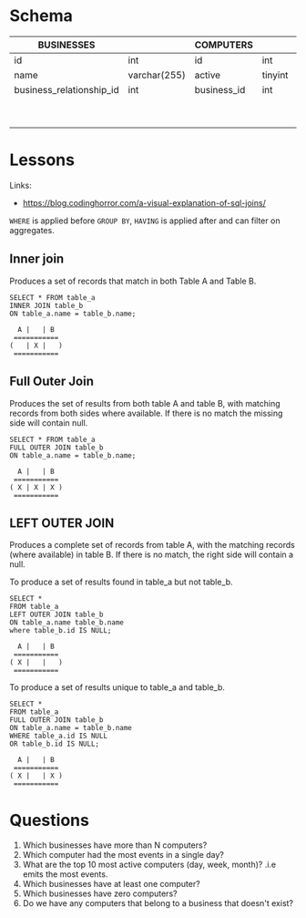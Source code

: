 # Schema

| BUSINESSES               |              | COMPUTERS   |         | EVENTS      |              |
| ------------------------ | ------------ | ----------- | ------- | ----------- | ------------ |
| id                       | int          | id          | int     | id          | int          |
| name                     | varchar(255) | active      | tinyint | computer_id | int          |
| business_relationship_id | int          | business_id | int     | occurred_at | datetime     |
|                          |              |             |         | type        | varchar(255) |
|                          |              |             |         | data        | text         |

# Lessons

Links:
* https://blog.codinghorror.com/a-visual-explanation-of-sql-joins/

`WHERE` is applied before `GROUP BY`, `HAVING` is applied after and can filter on aggregates.


## Inner join

Produces a set of records that match in both Table A and Table B.

```mysql
SELECT * FROM table_a
INNER JOIN table_b
ON table_a.name = table_b.name;
```

```text
  A |   | B
 ===========
(   | X |   )
 ===========
```


## Full Outer Join

Produces the set of results from both table A and table B, with matching records from both sides where available. 
If there is no match the missing side will contain null.

```mysql
SELECT * FROM table_a
FULL OUTER JOIN table_b
ON table_a.name = table_b.name;
```

```text
  A |   | B
 ===========
( X | X | X )
 ===========
```

## LEFT OUTER JOIN

Produces a complete set of records from table A, with the matching records (where available) in table B.
If there is no match, the right side will contain a null.


To produce a set of results found in table_a but not table_b.

```mysql
SELECT *
FROM table_a
LEFT OUTER JOIN table_b
ON table_a.name table_b.name
where table_b.id IS NULL;
```

```text
  A |   | B
 ===========
( X |   |   )
 ===========
```

To produce a set of results unique to table_a and table_b.

```mysql
SELECT *
FROM table_a
FULL OUTER JOIN table_b
ON table_a.name = table_b.name
WHERE table_a.id IS NULL
OR table_b.id IS NULL;
```

```text
  A |   | B
 ===========
( X |   | X )
 ===========
 ```

# Questions

1. Which businesses have more than N computers?
2. Which computer had the most events in a single day?
3. What are the top 10 most active computers (day, week, month)?  .i.e emits the most events.
4. Which businesses have at least one computer?
5. Which businesses have zero computers?
6. Do we have any computers that belong to a business that doesn't exist?
